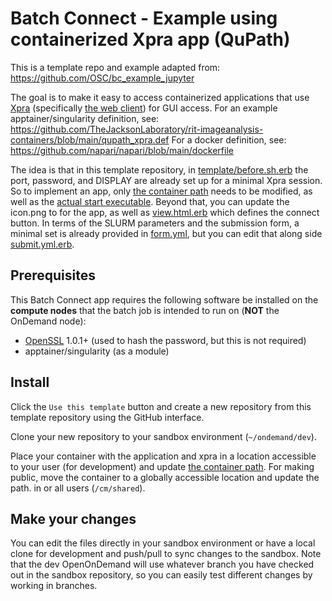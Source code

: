 # Batch Connect - Example using containerized Xpra app (QuPath)

This is a template repo and example adapted from:
https://github.com/OSC/bc_example_jupyter

The goal is to make it easy to access containerized applications that use [Xpra](https://github.com/Xpra-org/xpra/) (specifically [the web client](https://github.com/Xpra-org/xpra-html5)) for GUI access. For an example apptainer/singularity definition, see: https://github.com/TheJacksonLaboratory/rit-imageanalysis-containers/blob/main/qupath_xpra.def
For a docker definition, see: https://github.com/napari/napari/blob/main/dockerfile

The idea is that in this template repository, in [template/before.sh.erb](https://github.com/psobolewskiPhD/bc_example_qupath/blob/main/template/before.sh.erb) the port, password, and DISPLAY are already set up for a minimal Xpra session. 
So to implement an app, only [the container path](https://github.com/psobolewskiPhD/bc_example_qupath/blob/be88adf8636531c6078c783e7b55d85512c82830/template/before.sh.erb#L54) needs to be modified, as well as the [actual start executable](https://github.com/psobolewskiPhD/bc_example_qupath/blob/be88adf8636531c6078c783e7b55d85512c82830/template/script.sh.erb#L36). Beyond that, you can update the icon.png to for the app, as well as [view.html.erb](https://github.com/psobolewskiPhD/bc_example_qupath/blob/main/view.html.erb) which defines the connect button.
In terms of the SLURM parameters and the submission form, a minimal set is already provided in [form.yml](https://github.com/psobolewskiPhD/bc_example_qupath/blob/main/form.yml), but you can edit that along side [submit.yml.erb](https://github.com/psobolewskiPhD/bc_example_qupath/blob/main/submit.yml.erb).

## Prerequisites

This Batch Connect app requires the following software be installed on the
**compute nodes** that the batch job is intended to run on (**NOT** the
OnDemand node):

- [OpenSSL](https://www.openssl.org/) 1.0.1+ (used to hash the password, but this is not required)
- apptainer/singularity (as a module)

## Install

Click the `Use this template` button and create a new repository from this template repository using the GitHub interface.

Clone your new repository to your sandbox environment (`~/ondemand/dev`).

Place your container with the application and xpra in a location accessible to your user (for development) and update [the container path](https://github.com/psobolewskiPhD/bc_example_qupath/blob/be88adf8636531c6078c783e7b55d85512c82830/template/before.sh.erb#L54). For making public, move the container to a globally accessible location and update the path. in  or all users (`/cm/shared`).

## Make your changes

You can edit the files directly in your sandbox environment or have a local clone for development and push/pull to sync changes to the sandbox. Note that the dev OpenOnDemand will use whatever branch you have checked out in the sandbox repository, so you can easily test different changes by working in branches.
